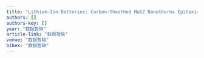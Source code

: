 ```yaml
---
title: "Lithium‐Ion Batteries: Carbon‐Sheathed MoS2 Nanothorns Epitaxially Grown on CNTs: Electrochemical Application for Highly Stable and Ultrafast Lithium Storage …"
authors: []
authors-key: []
year: "数据暂缺"
article-link: "数据暂缺"
venue: "数据暂缺"
bibex: "数据暂缺"
---
```

